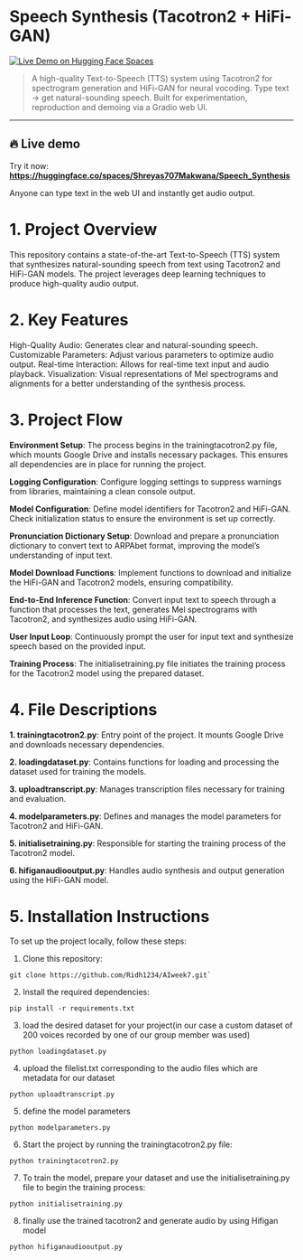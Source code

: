# Speech Synthesis (Tacotron2 + HiFi-GAN)

[![Live Demo on Hugging Face Spaces](https://img.shields.io/badge/Live%20Demo-HuggingFace-orange?style=flat)](https://huggingface.co/spaces/Shreyas707Makwana/Speech_Synthesis)

> A high-quality Text-to-Speech (TTS) system using Tacotron2 for spectrogram generation and HiFi-GAN for neural vocoding. Type text → get natural-sounding speech. Built for experimentation, reproduction and demoing via a Gradio web UI.

---

## 🔥 Live demo
Try it now: **https://huggingface.co/spaces/Shreyas707Makwana/Speech_Synthesis**

Anyone can type text in the web UI and instantly get audio output.

# 1. Project Overview
This repository contains a state-of-the-art Text-to-Speech (TTS) system that synthesizes natural-sounding speech from text using Tacotron2 and HiFi-GAN models. The project leverages deep learning techniques to produce high-quality audio output.

# 2. Key Features
High-Quality Audio: Generates clear and natural-sounding speech.
Customizable Parameters: Adjust various parameters to optimize audio output.
Real-time Interaction: Allows for real-time text input and audio playback.
Visualization: Visual representations of Mel spectrograms and alignments for a better understanding of the synthesis process.
# 3. Project Flow
**Environment Setup**: The process begins in the trainingtacotron2.py file, which mounts Google Drive and installs necessary packages. This ensures all dependencies are in place for running the project.

**Logging Configuration**: Configure logging settings to suppress warnings from libraries, maintaining a clean console output.

**Model Configuration**: Define model identifiers for Tacotron2 and HiFi-GAN. Check initialization status to ensure the environment is set up correctly.

**Pronunciation Dictionary Setup**: Download and prepare a pronunciation dictionary to convert text to ARPAbet format, improving the model’s understanding of input text.

**Model Download Functions**: Implement functions to download and initialize the HiFi-GAN and Tacotron2 models, ensuring compatibility.

**End-to-End Inference Function**: Convert input text to speech through a function that processes the text, generates Mel spectrograms with Tacotron2, and synthesizes audio using HiFi-GAN.

**User Input Loop**: Continuously prompt the user for input text and synthesize speech based on the provided input.

**Training Process**: The initialisetraining.py file initiates the training process for the Tacotron2 model using the prepared dataset.

# 4. File Descriptions
**1. trainingtacotron2.py**: Entry point of the project. It mounts Google Drive and downloads necessary dependencies.

**2. loadingdataset.py**: Contains functions for loading and processing the dataset used for training the models.

**3. uploadtranscript.py**: Manages transcription files necessary for training and evaluation.

**4. modelparameters.py**: Defines and manages the model parameters for Tacotron2 and HiFi-GAN.

**5. initialisetraining.py**: Responsible for starting the training process of the Tacotron2 model.

**6. hifiganaudiooutput.py**: Handles audio synthesis and output generation using the HiFi-GAN model.

# 5. Installation Instructions
To set up the project locally, follow these steps:

1. Clone this repository:
```
git clone https://github.com/Ridh1234/AIweek7.git`
```
2. Install the required dependencies:
```
pip install -r requirements.txt
```
3. load the desired dataset for your project(in our case a custom dataset of 200 voices recorded by one of our group member was used)
```
python loadingdataset.py
```
4. upload the filelist.txt corresponding to the audio files which are metadata for our dataset
```
python uploadtranscript.py
```
5. define the model parameters
```
python modelparameters.py
```
6. Start the project by running the trainingtacotron2.py file:
```
python trainingtacotron2.py
```
7. To train the model, prepare your dataset and use the initialisetraining.py file to begin the training process:
```
python initialisetraining.py
```
8. finally use the trained tacotron2 and generate audio by using Hifigan model
```
python hifiganaudiooutput.py
```
